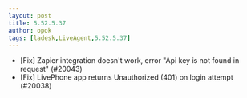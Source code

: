 ```yaml
---
layout: post
title: 5.52.5.37
author: opok
tags: [ladesk,LiveAgent,5.52.5.37]
---
```


- [Fix] Zapier integration doesn't work, error "Api key is not found in request" (#20043)
- [Fix] LivePhone app returns Unauthorized (401) on login attempt (#20038)
